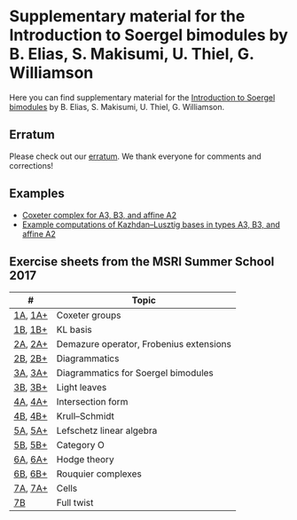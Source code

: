 # Supplementary material for the Introduction to Soergel bimodules by B. Elias, S. Makisumi, U. Thiel, G. Williamson

Here you can find supplementary material for the [Introduction to Soergel bimodules](https://www.springer.com/gp/book/9783030488253) by B. Elias, S. Makisumi, U. Thiel, G. Williamson.

## Erratum

Please check out our [erratum](erratum.pdf). We thank everyone for comments and corrections!

## Examples

* [Coxeter complex for A3, B3, and affine A2](https://raw.githubusercontent.com/ulthiel/soergelbook/master/Examples/coxetercomplex.pdf)
* [Example computations of Kazhdan–Lusztig bases in types A3, B3, and affine A2](https://raw.githubusercontent.com/ulthiel/soergelbook/master/Examples/klexamples.pdf)

## Exercise sheets from the MSRI Summer School 2017

| # | Topic |
|----|-------|
|[1A](https://raw.githubusercontent.com/ulthiel/soergelbook/master/Exercises/Exercises-1-1a-basic_v2.pdf), [1A+](https://raw.githubusercontent.com/ulthiel/soergelbook/master/Exercises/Exercises-1-1a-supplement.pdf) | Coxeter groups |
|[1B](https://raw.githubusercontent.com/ulthiel/soergelbook/master/Exercises/Exercises-1-1b-basic_v2.pdf), [1B+](https://raw.githubusercontent.com/ulthiel/soergelbook/master/Exercises/Exercises-1-1b-supplement.pdf) | KL basis    |
|[2A](https://raw.githubusercontent.com/ulthiel/soergelbook/master/Exercises/Exercises-1-2a-basic.pdf), [2A+](https://raw.githubusercontent.com/ulthiel/soergelbook/master/Exercises/Exercises-1-2a-supplement.pdf) | Demazure operator, Frobenius extensions |
| [2B](https://raw.githubusercontent.com/ulthiel/soergelbook/master/Exercises/Exercises-1-2b-basic.pdf), [2B+](https://raw.githubusercontent.com/ulthiel/soergelbook/master/Exercises/Exercises-1-2b-supplement.pdf) | Diagrammatics  |
| [3A](https://raw.githubusercontent.com/ulthiel/soergelbook/master/Exercises/Exercises-1-3a-basic.pdf), [3A+](https://raw.githubusercontent.com/ulthiel/soergelbook/master/Exercises/Exercises-1-3a-supplement.pdf) | Diagrammatics for Soergel bimodules |
| [3B](https://raw.githubusercontent.com/ulthiel/soergelbook/master/Exercises/Exercises-1-3b-basic.pdf), [3B+](https://raw.githubusercontent.com/ulthiel/soergelbook/master/Exercises/Exercises-1-3b-supplement.pdf) | Light leaves |
| [4A](https://raw.githubusercontent.com/ulthiel/soergelbook/master/Exercises/Exercises-1-4a-basic.pdf), [4A+](https://raw.githubusercontent.com/ulthiel/soergelbook/master/Exercises/Exercises-1-4a-supplement.pdf) | Intersection form |
| [4B](https://raw.githubusercontent.com/ulthiel/soergelbook/master/Exercises/Exercises-1-4b-basic.pdf), [4B+](https://raw.githubusercontent.com/ulthiel/soergelbook/master/Exercises/Exercises-1-4b-supplement.pdf) | Krull–Schmidt |
| [5A](https://raw.githubusercontent.com/ulthiel/soergelbook/master/Exercises/Exercises-1-5a-basic.pdf), [5A+](https://raw.githubusercontent.com/ulthiel/soergelbook/master/Exercises/Exercises-1-5a-supplement.pdf) | Lefschetz linear algebra |
| [5B](https://raw.githubusercontent.com/ulthiel/soergelbook/master/Exercises/Exercises-1-5b-basic.pdf), [5B+](https://raw.githubusercontent.com/ulthiel/soergelbook/master/Exercises/Exercises-1-5b-supplement.pdf) | Category O |
| [6A](https://raw.githubusercontent.com/ulthiel/soergelbook/master/Exercises/Exercises-2-1a-basic.pdf), [6A+](https://raw.githubusercontent.com/ulthiel/soergelbook/master/Exercises/Exercises-2-1a-supplement.pdf) | Hodge theory |
| [6B](https://raw.githubusercontent.com/ulthiel/soergelbook/master/Exercises/Exercises-2-1b-basic.pdf), [6B+](https://raw.githubusercontent.com/ulthiel/soergelbook/master/Exercises/Exercises-2-1b-supplement.pdf) | Rouquier complexes |
| [7A](https://raw.githubusercontent.com/ulthiel/soergelbook/master/Exercises/Exercises-2-3a-basic.pdf), [7A+](https://raw.githubusercontent.com/ulthiel/soergelbook/master/Exercises/Exercises-2-3a-supplement.pdf) | Cells |
| [7B](https://raw.githubusercontent.com/ulthiel/soergelbook/master/Exercises/Exercises-2-3b-basic.pdf) | Full twist |
